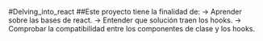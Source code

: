 #Delving_into_react
##Este proyecto tiene la finalidad de:
 -> Aprender sobre las bases de react.
 -> Entender que solución traen los hooks.
 -> Comprobar la compatibilidad entre los componentes de clase y los hooks.
